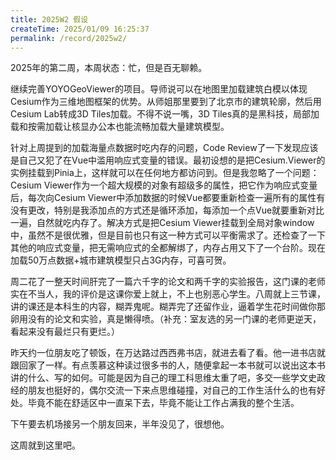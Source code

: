 ```yaml
---
title: 2025W2 假设
createTime: 2025/01/09 16:25:37
permalink: /record/2025w2/
---
```


2025年的第二周，本周状态：忙，但是百无聊赖。

继续完善YOYOGeoViewer的项目。导师说可以在地图里加载建筑白模以体现Cesium作为三维地图框架的优势。从师姐那里要到了北京市的建筑轮廓，然后用Cesium Lab转成3D Tiles加载。不得不说一嘴，3D Tiles真的是黑科技，局部加载和按需加载让核显办公本也能流畅加载大量建筑模型。

针对上周提到的加载海量点数据时吃内存的问题，Code Review了一下发现应该是自己又犯了在Vue中滥用响应式变量的错误。最初设想的是把Cesium.Viewer的实例挂载到Pinia上，这样就可以在任何地方都访问到。但是我忽略了一个问题：Cesium Viewer作为一个超大规模的对象有超级多的属性，把它作为响应式变量后，每次向Cesium Viewer中添加数据的时候Vue都要重新检查一遍所有的属性有没有更改，特别是我添加点的方式还是循环添加，每添加一个点Vue就要重新对比一遍，自然就吃内存了。解决方式是把Cesium Viewer挂载到全局对象window中，虽然不是很优雅，但是目前也只有这一种方式可以平衡需求了。还检查了一下其他的响应式变量，把无需响应式的全都解绑了，内存占用又下了一个台阶。现在加载50万点数据+城市建筑模型只占3G内存，可喜可贺。

周二花了一整天时间肝完了一篇六千字的论文和两千字的实验报告，这门课的老师实在不当人，我的评价是这课你爱上就上，不上也别恶心学生。八周就上三节课，讲的课还是本科生的内容，糊弄鬼呢。糊弄完了还留作业，逼着学生花时间做你那卵用没有的论文和实验，真是懒得喷。（补充：室友选的另一门课的老师更逆天，看起来没有最烂只有更烂。）

昨天约一位朋友吃了顿饭，在万达路过西西弗书店，就进去看了看。他一进书店就跟回家了一样。有点羡慕这种读过很多书的人，随便拿起一本书就可以说出这本书讲的什么、写的如何。可能是因为自己的理工科思维太重了吧，多交一些学文史政经的朋友也挺好的，偶尔交流一下来点思维碰撞，对自己的工作生活什么的也有好处。毕竟不能在舒适区中一直呆下去，毕竟不能让工作占满我的整个生活。

下午要去机场接另一个朋友回来，半年没见了，很想他。

这周就到这里吧。